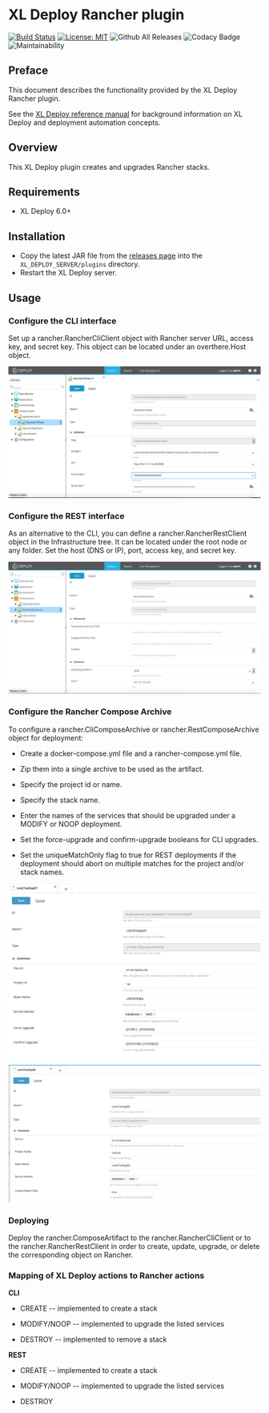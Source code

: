 # XL Deploy Rancher plugin

[![Build Status][xld-rancher-plugin-travis-image]][xld-rancher-plugin-travis-url]
[![License: MIT][xld-rancher-plugin-license-image]][xld-rancher-plugin-license-url]
![Github All Releases][xld-rancher-plugin-downloads-image]
![Codacy Badge][xld-rancher-plugin-codacy-image]
![Maintainability][xld-rancher-plugin-codeclimate-image]

[xld-rancher-plugin-travis-image]: https://travis-ci.org/xebialabs-community/xld-rancher-plugin.svg?branch=master
[xld-rancher-plugin-travis-url]: https://travis-ci.org/xebialabs-community/xld-rancher-plugin
[xld-rancher-plugin-license-image]: https://img.shields.io/badge/License-MIT-yellow.svg
[xld-rancher-plugin-license-url]: https://opensource.org/licenses/MIT
[xld-rancher-plugin-downloads-image]: https://img.shields.io/github/downloads/xebialabs-community/xld-rancher-plugin/total.svg
[xld-rancher-plugin-codacy-image]: https://api.codacy.com/project/badge/Grade/4212b8dfa4cd4cb6893322b162261f31
[xld-rancher-plugin-codeclimate-image]: https://api.codeclimate.com/v1/badges/eba93f02daa52c542267/maintainability

## Preface

This document describes the functionality provided by the XL Deploy Rancher plugin.

See the [XL Deploy reference manual](https://docs.xebialabs.com/xl-deploy) for background information on XL Deploy and deployment automation concepts.  

## Overview

This XL Deploy plugin creates and upgrades Rancher stacks.

## Requirements

* XL Deploy 6.0+

## Installation

* Copy the latest JAR file from the [releases page](https://github.com/xebialabs-community/xld-rancher-plugin/releases) into the `XL_DEPLOY_SERVER/plugins` directory.
* Restart the XL Deploy server.


## Usage

### Configure the CLI interface ###

Set up a rancher.RancherCliClient object with Rancher server URL, access key, and secret key.  This object can be located under an overthere.Host object.

![Screenshot of RancherCliClient](images/RancherCliClient.png)

### Configure the REST interface ###

As an alternative to the CLI, you can define a rancher.RancherRestClient object in the Infrastructure tree.  It can be located under the root node or any folder.  Set the host (DNS or IP), port, access key, and secret key.

![Screenshot of RancherRestClient](images/RancherRestClient.png)

### Configure the Rancher Compose Archive

To configure a rancher.CliComposeArchive or rancher.RestComposeArchive object for deployment:

* Create a docker-compose.yml file and a rancher-compose.yml file.  

* Zip them into a single archive to be used as the artifact.

* Specify the project id or name.

* Specify the stack name. 

* Enter the names of the services that should be upgraded under a MODIFY or NOOP deployment.

* Set the force-upgrade and confirm-upgrade booleans for CLI upgrades.

* Set the uniqueMatchOnly flag to true for REST deployments if the deployment should abort on multiple matches for the project and/or stack names.

![Screenshot of CLI Compose Archive](images/CliComposeArchive.png)

![Screenshot of REST Compose Archive](images/RestComposeArchive.png)

### Deploying ###

Deploy the rancher.ComposeArtifact to the rancher.RancherCliClient or to the rancher.RancherRestClient in order to create, update, upgrade, or delete the corresponding object on Rancher.

### Mapping of XL Deploy actions to Rancher actions #####

**CLI**

* CREATE -- implemented to create a stack

* MODIFY/NOOP -- implemented to upgrade the listed services

* DESTROY -- implemented to remove a stack

**REST**

* CREATE -- implemented to create a stack

* MODIFY/NOOP -- implemented to upgrade the listed services

* DESTROY

